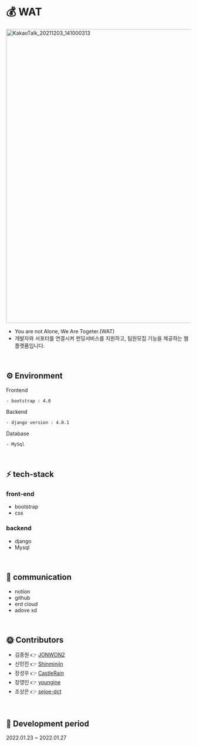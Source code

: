# 💰 WAT 

<img width="800" alt="KakaoTalk_20211203_141000313" src="https://user-images.githubusercontent.com/76805997/151272266-faafe1c6-a67a-4216-bd3c-674d529c24c5.PNG">

- You are not Alone, We Are Togeter.(WAT)
- 개발자와 서포터를 연결시켜 펀딩서비스를 지원하고, 팀원모집 기능을 제공하는 웹 플랫폼입니다. 
<br>

## ⚙ Environment

Frontend
```
- bootstrap : 4.0
```

Backend
```
- django version : 4.0.1
```

Database
```
- MySql
```

<br>

## ⚡ tech-stack

### front-end
- bootstrap
- css

### backend
- django
- Mysql

<br>

## 📃 communication
- notion
- github
- erd cloud
- adove xd

<br>

## 🌞 Contributors
- 김종원 👉 [JONWON2](https://github.com/JONWON2)
- 신민진 👉 [Shinminjin](https://github.com/Shinminjin)
- 장성우 👉 [CastleRain](https://github.com/CastleRain)
- 장영인 👉 [youngine](https://github.com/youngine)
- 조상은 👉 [sejoe-dct](https://github.com/sejoe-dct)

<br>

## 📅 Development period
2022.01.23 ~ 2022.01.27
